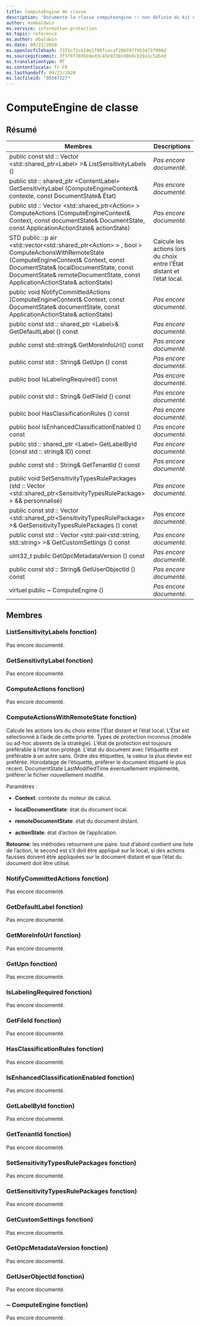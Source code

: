 ```yaml
---
title: ComputeEngine de classe
description: 'Documente la classe computeengine :: non définie du kit de développement logiciel (SDK) Microsoft Information Protection (MIP).'
author: msmbaldwin
ms.service: information-protection
ms.topic: reference
ms.author: mbaldwin
ms.date: 09/21/2020
ms.openlocfilehash: 7371c72cb10e1f08fcacaf286597f9534737996d
ms.sourcegitcommit: 3f5f9f7695b9ed3c45e9230cd8b8cb39a1c5a5ed
ms.translationtype: MT
ms.contentlocale: fr-FR
ms.lasthandoff: 09/23/2020
ms.locfileid: "95567227"
---
```

# <a name="class-computeengine"></a>ComputeEngine de classe 
  
## <a name="summary"></a>Résumé
 Membres                        | Descriptions                                
--------------------------------|---------------------------------------------
public const std :: Vector \<std::shared_ptr\<Label\> \>& ListSensitivityLabels ()  | _Pas encore documenté._
public std :: shared_ptr \<ContentLabel\> GetSensitivityLabel (ComputeEngineContext& contexte, const DocumentState& État)  | _Pas encore documenté._
public std :: Vector \<std::shared_ptr\<Action\> \> ComputeActions (ComputeEngineContext& Context, const documentState& DocumentState, const ApplicationActionState& actionState)  | _Pas encore documenté._
STD public ::p air \<std::vector\<std::shared_ptr\<Action\> \> , bool \> ComputeActionsWithRemoteState (ComputeEngineContext& Context, const DocumentState& localDocumentState, const DocumentState& remoteDocumentState, const ApplicationActionState& actionState)  |  Calcule les actions lors du choix entre l’État distant et l’état local.
public void NotifyCommittedActions (ComputeEngineContext& Context, const DocumentState& documentState, const ApplicationActionState& actionState)  | _Pas encore documenté._
public const std :: shared_ptr \<Label\>& GetDefaultLabel () const  | _Pas encore documenté._
public const std::string& GetMoreInfoUrl() const  | _Pas encore documenté._
public const std :: String& GetUpn () const  | _Pas encore documenté._
public bool IsLabelingRequired() const  | _Pas encore documenté._
public const std :: String& GetFileId () const  | _Pas encore documenté._
public bool HasClassificationRules () const  | _Pas encore documenté._
public bool IsEnhancedClassificationEnabled () const  | _Pas encore documenté._
public std :: shared_ptr \<Label\> GetLabelById (const std :: string& ID) const  | _Pas encore documenté._
public const std :: String& GetTenantId () const  | _Pas encore documenté._
public void SetSensitivityTypesRulePackages (std :: Vector \<std::shared_ptr\<SensitivityTypesRulePackage\> \> && personnalisé)  | _Pas encore documenté._
public const std :: Vector \<std::shared_ptr\<SensitivityTypesRulePackage\> \>& GetSensitivityTypesRulePackages () const  | _Pas encore documenté._
public const std :: Vector \<std::pair\<std::string, std::string\> \>& GetCustomSettings () const  | _Pas encore documenté._
uint32_t public GetOpcMetadataVersion () const  | _Pas encore documenté._
public const std :: String& GetUserObjectId () const  | _Pas encore documenté._
virtuel public ~ ComputeEngine ()  | _Pas encore documenté._
  
## <a name="members"></a>Membres
  
### <a name="listsensitivitylabels-function"></a>ListSensitivityLabels fonction)
Pas encore documenté.

  
### <a name="getsensitivitylabel-function"></a>GetSensitivityLabel fonction)
Pas encore documenté.

  
### <a name="computeactions-function"></a>ComputeActions fonction)
Pas encore documenté.

  
### <a name="computeactionswithremotestate-function"></a>ComputeActionsWithRemoteState fonction)
Calcule les actions lors du choix entre l’État distant et l’état local.
L’État est sélectionné à l’aide de cette priorité. Types de protection inconnus (modèle ou ad-hoc absents de la stratégie). L’état de protection est toujours préférable à l’état non protégé. L’état du document avec l’étiquette est préférable à un autre sans. Ordre des étiquettes, la valeur la plus élevée est préférée. Horodatage de l’étiquette, préférer le document étiqueté le plus récent. DocumentState LastModifiedTime éventuellement implémenté, préférer le fichier nouvellement modifié.

Paramètres :  
* **Context**: contexte du moteur de calcul. 


* **localDocumentState**: état du document local. 


* **remoteDocumentState**: état du document distant. 


* **actionState**: état d’action de l’application.



  
**Retourne**: les méthodes retournent une paire. tout d’abord contient une liste de l’action, le second est s’il doit être appliqué sur le local, si des actions fausses doivent être appliquées sur le document distant et que l’état du document doit être utilisé.
  
### <a name="notifycommittedactions-function"></a>NotifyCommittedActions fonction)
Pas encore documenté.

  
### <a name="getdefaultlabel-function"></a>GetDefaultLabel fonction)
Pas encore documenté.

  
### <a name="getmoreinfourl-function"></a>GetMoreInfoUrl fonction)
Pas encore documenté.

  
### <a name="getupn-function"></a>GetUpn fonction)
Pas encore documenté.

  
### <a name="islabelingrequired-function"></a>IsLabelingRequired fonction)
Pas encore documenté.

  
### <a name="getfileid-function"></a>GetFileId fonction)
Pas encore documenté.

  
### <a name="hasclassificationrules-function"></a>HasClassificationRules fonction)
Pas encore documenté.

  
### <a name="isenhancedclassificationenabled-function"></a>IsEnhancedClassificationEnabled fonction)
Pas encore documenté.

  
### <a name="getlabelbyid-function"></a>GetLabelById fonction)
Pas encore documenté.

  
### <a name="gettenantid-function"></a>GetTenantId fonction)
Pas encore documenté.

  
### <a name="setsensitivitytypesrulepackages-function"></a>SetSensitivityTypesRulePackages fonction)
Pas encore documenté.

  
### <a name="getsensitivitytypesrulepackages-function"></a>GetSensitivityTypesRulePackages fonction)
Pas encore documenté.

  
### <a name="getcustomsettings-function"></a>GetCustomSettings fonction)
Pas encore documenté.

  
### <a name="getopcmetadataversion-function"></a>GetOpcMetadataVersion fonction)
Pas encore documenté.

  
### <a name="getuserobjectid-function"></a>GetUserObjectId fonction)
Pas encore documenté.

  
### <a name="computeengine-function"></a>~ ComputeEngine fonction)
Pas encore documenté.
